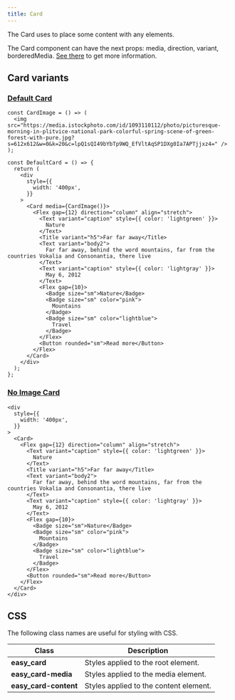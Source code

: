 ```yaml
---
title: Card
---
```


The Card uses to place some content with any elements.

The Card component can have the next props: media, direction, variant, borderedMedia. [See there](/storybook/?path=/docs/core-card--docs) to get more information.

## Card variants

### [Default Card](/storybook/?path=/story/core-card--default-card)

```tsx
const CardImage = () => (
  <img src="https://media.istockphoto.com/id/1093110112/photo/picturesque-morning-in-plitvice-national-park-colorful-spring-scene-of-green-forest-with-pure.jpg?s=612x612&w=0&k=20&c=lpQ1sQI49bYbTp9WQ_EfVltAqSP1DXg0Ia7APTjjxz4=" />
);

const DefaultCard = () => {
  return (
    <div
      style={{
        width: '400px',
      }}
    >
      <Card media={CardImage()}>
        <Flex gap={12} direction="column" align="stretch">
          <Text variant="caption" style={{ color: 'lightgreen' }}>
            Nature
          </Text>
          <Title variant="h5">Far far away</Title>
          <Text variant="body2">
            Far far away, behind the word mountains, far from the countries Vokalia and Consonantia, there live
          </Text>
          <Text variant="caption" style={{ color: 'lightgray' }}>
            May 6, 2012
          </Text>
          <Flex gap={10}>
            <Badge size="sm">Nature</Badge>
            <Badge size="sm" color="pink">
              Mountains
            </Badge>
            <Badge size="sm" color="lightblue">
              Travel
            </Badge>
          </Flex>
          <Button rounded="sm">Read more</Button>
        </Flex>
      </Card>
    </div>
  );
};
```

### [No Image Card](/storybook/?path=/story/core-card--no-image-card)

```tsx
<div
  style={{
    width: '400px',
  }}
>
  <Card>
    <Flex gap={12} direction="column" align="stretch">
      <Text variant="caption" style={{ color: 'lightgreen' }}>
        Nature
      </Text>
      <Title variant="h5">Far far away</Title>
      <Text variant="body2">
        Far far away, behind the word mountains, far from the countries Vokalia and Consonantia, there live
      </Text>
      <Text variant="caption" style={{ color: 'lightgray' }}>
        May 6, 2012
      </Text>
      <Flex gap={10}>
        <Badge size="sm">Nature</Badge>
        <Badge size="sm" color="pink">
          Mountains
        </Badge>
        <Badge size="sm" color="lightblue">
          Travel
        </Badge>
      </Flex>
      <Button rounded="sm">Read more</Button>
    </Flex>
  </Card>
</div>
```

## CSS

The following class names are useful for styling with CSS.

| Class                 | Description                            |
| --------------------- | -------------------------------------- |
| **easy_card**         | Styles applied to the root element.    |
| **easy_card-media**   | Styles applied to the media element.   |
| **easy_card-content** | Styles applied to the content element. |
